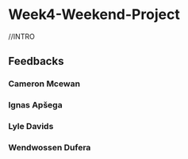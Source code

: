 # Week4-Weekend-Project

//INTRO

## **Feedbacks**

### **Cameron Mcewan**

### **Ignas Apšega**

### **Lyle Davids**

### **Wendwossen Dufera**